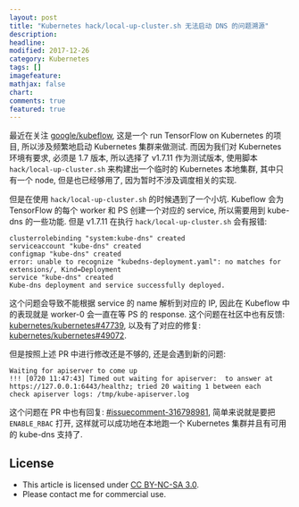 ```yaml
---
layout: post
title: "Kubernetes hack/local-up-cluster.sh 无法启动 DNS 的问题溯源"
description: 
headline:
modified: 2017-12-26
category: Kubernetes
tags: []
imagefeature:
mathjax: false
chart:
comments: true
featured: true
---
```


最近在关注 [google/kubeflow](https://github.com/google/kubeflow), 这是一个 run TensorFlow on Kubernetes 的项目, 所以涉及频繁地启动 Kubernetes 集群来做测试. 而因为我们对 Kubernetes 环境有要求, 必须是 1.7 版本, 所以选择了 v1.7.11 作为测试版本, 使用脚本 `hack/local-up-cluster.sh` 来构建出一个临时的 Kubernetes 本地集群, 其中只有一个 node, 但是也已经够用了, 因为暂时不涉及调度相关的实现.

但是在使用 `hack/local-up-cluster.sh` 的时候遇到了一个小坑. Kubeflow 会为 TensorFlow 的每个 worker 和 PS 创建一个对应的 service, 所以需要用到 kube-dns 的一些功能. 但是 v1.7.11 在执行 `hack/local-up-cluster.sh` 会有报错:

```
clusterrolebinding "system:kube-dns" created
serviceaccount "kube-dns" created
configmap "kube-dns" created
error: unable to recognize "kubedns-deployment.yaml": no matches for extensions/, Kind=Deployment
service "kube-dns" created
Kube-dns deployment and service successfully deployed.
```

这个问题会导致不能根据 service 的 name 解析到对应的 IP, 因此在 Kubeflow 中的表现就是 worker-0 会一直在等 PS 的 response. 这个问题在社区中也有反馈: [kubernetes/kubernetes#47739](https://github.com/kubernetes/kubernetes/issues/47739), 以及有了对应的修复: [kubernetes/kubernetes#49072](https://github.com/kubernetes/kubernetes/pull/49072).

但是按照上述 PR 中进行修改还是不够的, 还是会遇到新的问题:

```
Waiting for apiserver to come up
!!! [0720 11:47:43] Timed out waiting for apiserver:  to answer at https://127.0.0.1:6443/healthz; tried 20 waiting 1 between each
check apiserver logs: /tmp/kube-apiserver.log
```

这个问题在 PR 中也有回复: [#issuecomment-316798981](https://github.com/kubernetes/kubernetes/pull/49072#issuecomment-316798981), 简单来说就是要把 `ENABLE_RBAC` 打开, 这样就可以成功地在本地跑一个 Kubernetes 集群并且有可用的 kube-dns 支持了. 

## License

- This article is licensed under [CC BY-NC-SA 3.0](https://creativecommons.org/licenses/by-nc-sa/3.0/).
- Please contact me for commercial use.
